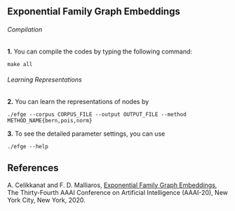 ## Exponential Family Graph Embeddings

###### Compilation

**1.** You can compile the codes by typing the following command:
```
make all
```
###### Learning Representations

**2.** You can learn the representations of nodes by
```
./efge --corpus CORPUS_FILE --output OUTPUT_FILE --method METHOD_NAME{bern,pois,norm}
```
**3.** To see the detailed parameter settings, you can use
```
./efge --help
```

## References
A. Celikkanat and F. D. Malliaros, [Exponential Family Graph Embeddings](https://arxiv.org/pdf/1911.09007.pdf), The Thirty-Fourth AAAI Conference on Artificial Intelligence (AAAI-20), New York City, New York, 2020.
